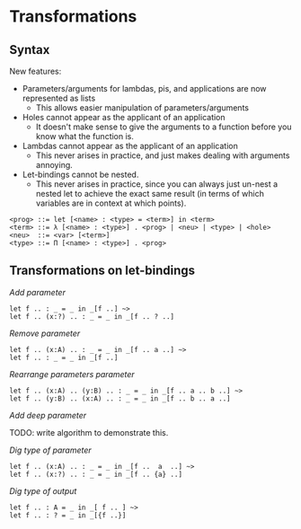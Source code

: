 # Transformations

## Syntax

New features:

- Parameters/arguments for lambdas, pis, and applications are now represented as
  lists
  - This allows easier manipulation of parameters/arguments
- Holes cannot appear as the applicant of an application
  - It doesn't make sense to give the arguments to a function before you know
    what the function is.
- Lambdas cannot appear as the applicant of an application
  - This never arises in practice, and just makes dealing with arguments
    annoying.
- Let-bindings cannot be nested.
  - This never arises in practice, since you can always just un-nest a nested
    let to achieve the exact same result (in terms of which variables are in
    context at which points).

```
<prog> ::= let [<name> : <type> = <term>] in <term>
<term> ::= λ [<name> : <type>] . <prog> | <neu> | <type> | <hole>
<neu>  ::= <var> [<term>]
<type> ::= Π [<name> : <type>] . <prog>
```

## Transformations on let-bindings

_Add parameter_

```
let f .. : _ = _ in _[f ..] ~>
let f .. (x:?) .. : _ = _ in _[f .. ? ..]
```

_Remove parameter_

```
let f .. (x:A) .. : _ = _ in _[f .. a ..] ~>
let f .. : _ = _ in _[f ..]
```

_Rearrange parameters parameter_

```
let f .. (x:A) .. (y:B) .. : _ = _ in _[f .. a .. b ..] ~>
let f .. (y:B) .. (x:A) .. : _ = _ in _[f .. b .. a ..]
```

_Add deep parameter_

TODO: write algorithm to demonstrate this.

_Dig type of parameter_

```
let f .. (x:A) .. : _ = _ in _[f ..  a  ..] ~>
let f .. (x:?) .. : _ = _ in _[f .. {a} ..]
```

_Dig type of output_

```
let f .. : A = _ in _[ f .. ] ~>
let f .. : ? = _ in _[{f ..}]
```
